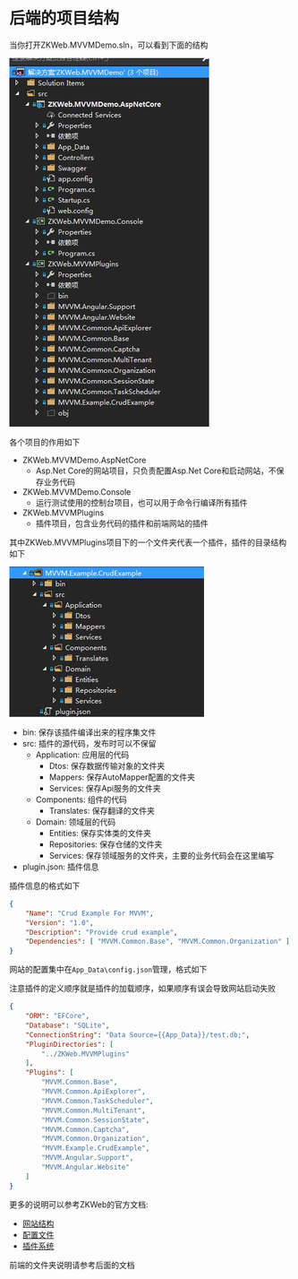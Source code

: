 # 后端的项目结构

当你打开ZKWeb.MVVMDemo.sln，可以看到下面的结构

![backend_struction.jpg](img/backend_struction.jpg)

各个项目的作用如下

- ZKWeb.MVVMDemo.AspNetCore
  - Asp.Net Core的网站项目，只负责配置Asp.Net Core和启动网站，不保存业务代码
- ZKWeb.MVVMDemo.Console
  - 运行测试使用的控制台项目，也可以用于命令行编译所有插件
- ZKWeb.MVVMPlugins
  - 插件项目，包含业务代码的插件和前端网站的插件

其中ZKWeb.MVVMPlugins项目下的一个文件夹代表一个插件，插件的目录结构如下

![backend_plugin_struction.jpg](img/backend_plugin_struction.jpg)

- bin: 保存该插件编译出来的程序集文件
- src: 插件的源代码，发布时可以不保留
  - Application: 应用层的代码
    - Dtos: 保存数据传输对象的文件夹
    - Mappers: 保存AutoMapper配置的文件夹
    - Services: 保存Api服务的文件夹
  - Components: 组件的代码
    - Translates: 保存翻译的文件夹
  - Domain: 领域层的代码
    - Entities: 保存实体类的文件夹
    - Repositories: 保存仓储的文件夹
    - Services: 保存领域服务的文件夹，主要的业务代码会在这里编写
- plugin.json: 插件信息

插件信息的格式如下

``` json
{
    "Name": "Crud Example For MVVM",
    "Version": "1.0",
    "Description": "Provide crud example",
    "Dependencies": [ "MVVM.Common.Base", "MVVM.Common.Organization" ]
}
```

网站的配置集中在`App_Data\config.json`管理，格式如下

注意插件的定义顺序就是插件的加载顺序，如果顺序有误会导致网站启动失败

``` json
{
    "ORM": "EFCore",
    "Database": "SQLite",
    "ConnectionString": "Data Source={{App_Data}}/test.db;",
    "PluginDirectories": [
        "../ZKWeb.MVVMPlugins"
    ],
    "Plugins": [
        "MVVM.Common.Base",
        "MVVM.Common.ApiExplorer",
        "MVVM.Common.TaskScheduler",
        "MVVM.Common.MultiTenant",
        "MVVM.Common.SessionState",
        "MVVM.Common.Captcha",
        "MVVM.Common.Organization",
        "MVVM.Example.CrudExample",
        "MVVM.Angular.Support",
        "MVVM.Angular.Website"
    ]
}
```

更多的说明可以参考ZKWeb的官方文档:

- [网站结构](http://zkweb-framework.github.io/cn/site/core/website_struct/index.html)
- [配置文件](http://zkweb-framework.github.io/cn/site/core/website_config/index.html)
- [插件系统](http://zkweb-framework.github.io/cn/site/core/plugin/index.html)

前端的文件夹说明请参考后面的文档
